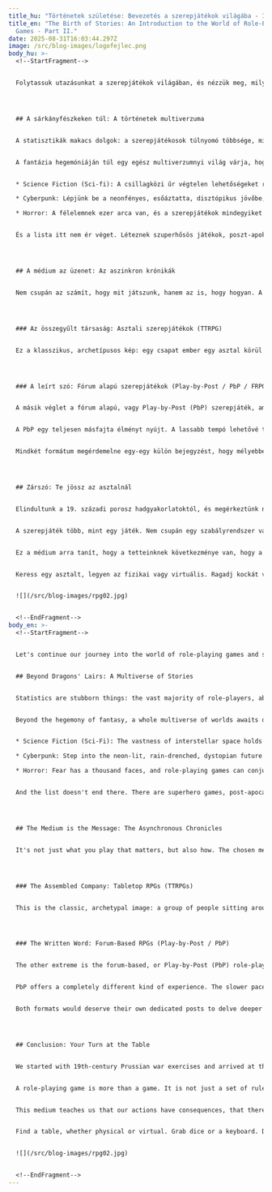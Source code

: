 ```yaml
---
title_hu: "Történetek születése: Bevezetés a szerepjátékok világába - II. rész"
title_en: "The Birth of Stories: An Introduction to the World of Role-Playing
  Games - Part II."
date: 2025-08-31T16:03:44.297Z
image: /src/blog-images/logofejlec.png
body_hu: >-
  <!--StartFragment-->


  Folytassuk utazásunkat a szerepjátékok világában, és nézzük meg, milyen tájak várnak ránk a sárkányfészkeken túl!




  ## A sárkányfészkeken túl: A történetek multiverzuma


  A statisztikák makacs dolgok: a szerepjátékosok túlnyomó többsége, mintegy 66%-a, a középkori fantázia világában kalandozik. Ez a dominancia szinte kizárólag a Dungeons & Dragons megkerülhetetlen kulturális súlyának köszönhető. A sárkányok, varázslók és elátkozott kripták képe annyira összeforrt a szerepjátékkal, hogy sokak számára a kettő egy és ugyanaz. Pedig a valóság ennél sokkal tágasabb. A szerepjáték alapvető keretrendszere – karakterek, cselekedetek, következmények, és egy mesélő, aki mindezt összefogja – nem egy műfaj, hanem egy univerzális motor, ami bármilyen történetet képes meghajtani.


  A fantázia hegemóniáján túl egy egész multiverzumnyi világ várja, hogy felfedezzék. A legnépszerűbb alternatívák gyakran azok, amelyek a populáris kultúra más területein, például a filmvásznon vagy a könyvek lapjain is hódítanak. Ez nem véletlen; a játékosok gyakran arra vágynak, hogy aktív részesei lehessenek azoknak a történeteknek, amiket passzív fogyasztóként már megszerettek.


  * Science Fiction (Sci-fi): A csillagközi űr végtelen lehetőségeket rejt. Lehetünk csempészek egy rozoga teherhajó fedélzetén a galaxis peremvidékén, ahogy a klasszikus Traveller kínálja, vagy jedi lovagok és vakmerő pilóták egy messzi-messzi galaxisban a népszerű Star Wars szerepjátékokban. A sci-fi a felfedezés, a technológia és az emberiség jövőjével kapcsolatos nagy kérdések terepe.

  * Cyberpunk: Lépjünk be a neonfényes, esőáztatta, disztópikus jövőbe, ahol a mega-vállalatok istenként uralkodnak, a technológia pedig egyszerre áldás és átok. A műfaj egyik legikonikusabb képviselője a Shadowrun, ami egyedi módon ötvözi a high-tech jövőképet a mágia visszatérésével és a klasszikus fantáziafajokkal. Itt egy troll utcai szamuráj kiberverekkel a karjában simán összefuthat egy tünde sámánnal, aki a vállalati szervereket próbálja feltörni a szellemvilág segítségével.

  * Horror: A félelemnek ezer arca van, és a szerepjátékok mindegyiket képesek megidézni. Lehetünk nyomozók, akik az emberi ésszel felfoghatatlan, kozmikus borzalmak nyomába erednek H. P. Lovecraft világában a Call of Cthulhu-ban, ahol a legnagyobb ellenfél nem egy szörnyeteg, hanem a saját józan eszünk elvesztése. Vagy átélhetjük a személyes horrort a Vampire: The Masquerade sötét, gótikus-punk világában, ahol mi magunk vagyunk a szörnyetegek, akik az emberségük maradékáért küzdenek egy politikai intrikákkal teli, rejtett társadalomban.


  És a lista itt nem ér véget. Léteznek szuperhősös játékok, poszt-apokaliptikus túlélődrámák, vadnyugati történetek, sőt, a független (indie) kiadók piacán szinte bármilyen elképzelhető műfaj megtalálható, a tinédzserdrámáktól kezdve a latin-amerikai szappanoperákig. A szerepjáték nem a világról szól, hanem a rendszer, amivel világokat lehet teremteni.




  ## A médium az üzenet: Az aszinkron krónikák


  Nem csupán az számít, hogy mit játszunk, hanem az is, hogy hogyan. A választott médium alapvetően meghatározza a játék ritmusát, a narratíva stílusát és a résztvevők közötti dinamikát. Bár számtalan variáció létezik, a szerepjátékok világát alapvetően két nagy formátum uralja, amelyek két teljesen eltérő kreatív megközelítést képviselnek.




  ### Az összegyűlt társaság: Asztali szerepjátékok (TTRPG)


  Ez a klasszikus, archetípusos kép: egy csapat ember egy asztal körül ülve, legyen az egy nappali dohányzóasztala vagy egy virtuális tér egy online platformon. A TTRPG (Tabletop Role-Playing Game) lényege a szinkronicitás, azaz a valós idejű játék. Ez egy élő, közös esemény, ami az azonnali reakciókra, a verbális improvizációra és a közvetlen szociális interakcióra épül. A játék tempója pörgős, a döntéseket gyorsan kell meghozni, a párbeszédek pedig spontán alakulnak. Ez a formátum leginkább az improvizációs színházhoz hasonlít, ahol a résztvevők egy élő előadás szereplői és alkotói is egyben.




  ### A leírt szó: Fórum alapú szerepjátékok (Play-by-Post / PbP / FRPG)


  A másik véglet a fórum alapú, vagy Play-by-Post (PbP) szerepjáték, ami internetes fórumokon, levelezőlistákon vagy dedikált platformokon zajlik, kizárólag írott szöveg formájában. Ennek a formátumnak a kulcsa az aszinkronitás: a játékosoknak nem kell egyszerre online lenniük. Mindenki akkor írja meg a karakterének cselekedeteit és gondolatait, amikor ideje engedi. Ez a rugalmasság megszünteti az időbeosztási problémákat és az időzónák jelentette akadályokat.


  A PbP egy teljesen másfajta élményt nyújt. A lassabb tempó lehetővé teszi a játékosok számára, hogy alaposan átgondolják a lépéseiket, és sokkal részletesebb, irodalmibb minőségű hozzászólásokat írjanak. A játék menete automatikusan egy kereshető, írott krónikává válik, amihez bármikor vissza lehet nyúlni. Sokak számára, akik az írásban jobban ki tudják fejezni magukat, mint szóban, ez egy sokkal komfortosabb és elmélyültebb élményt jelenthet. Természetesen hátrányai is vannak: a játék menete rendkívül lassú lehet egy asztali játékhoz képest, és a személytelenebb közeg miatt nagyobb az esélye, hogy egy-egy játékos szó nélkül eltűnik (ezt a jelenséget „ghosting”-nak nevezik). A választás a két formátum között tehát nem csupán logisztikai kérdés. A játékosnak el kell döntenie, melyik kreatív diszciplína áll hozzá közelebb: az élő, spontán színház, vagy a megfontolt, közös regényírás.


  Mindkét formátum megérdemelne egy-egy külön bejegyzést, hogy mélyebben is elmerüljünk a sajátosságaikban. Talán a jövőben sort is kerítünk rájuk.




  ## Zárszó: Te jössz az asztalnál


  Elindultunk a 19. századi porosz hadgyakorlatoktól, és megérkeztünk napjaink digitális fórumaira. Végigkövettük, hogyan vált a szétszórt népi hiedelmekből kőbe vésett archetípus, és hogyan nőtte ki a szerepjáték a fantázia szűkösnek hitt kereteit, hogy egy egész multiverzumnyi történetet keltsen életre. Egy dolog azonban mindvégig változatlan maradt.


  A szerepjáték több, mint egy játék. Nem csupán egy szabályrendszer vagy egy szabadidős tevékenység. Ez egy eszköztár a teremtéshez. Egy keret, ami felhatalmazza a résztvevőket, hogy a történetek passzív fogyasztóiból aktív alkotókká váljanak. A Kalandmester felvázolja a világot, a szabálykönyvek megadják a fizika törvényeit, de a lélek, a dráma, a történet maga a játékosok döntéseiből születik.


  Ez a médium arra tanít, hogy a tetteinknek következménye van, hogy a legreménytelenebb helyzetből is van kiút, ha kreatívan gondolkodunk, és hogy a legnagyszerűbb kalandok a közös élményekből fakadnak. Arra ösztönöz, hogy gyakoroljuk a történetmesélés legalapvetőbb művészetét.


  Keress egy asztalt, legyen az fizikai vagy virtuális. Ragadj kockát vagy billentyűzetet. Találd ki, ki akarsz lenni. A világ vár. Te jössz.


  ![](/src/blog-images/rpg02.jpg)


  <!--EndFragment-->
body_en: >-
  <!--StartFragment-->


  Let's continue our journey into the world of role-playing games and see what landscapes await us beyond the dragons' lairs!


  ## Beyond Dragons' Lairs: A Multiverse of Stories


  Statistics are stubborn things: the vast majority of role-players, about 66%, adventure in the world of medieval fantasy. This dominance is almost exclusively due to the inescapable cultural weight of Dungeons & Dragons. The image of dragons, wizards, and cursed crypts has become so intertwined with role-playing that for many, the two are one and the same. Yet, the reality is far more expansive. The fundamental framework of role-playing—characters, actions, consequences, and a storyteller to tie it all together—is not a genre, but a universal engine capable of driving any story.


  Beyond the hegemony of fantasy, a whole multiverse of worlds awaits discovery. The most popular alternatives are often those that are also successful in other areas of popular culture, such as film and literature. This is no coincidence; players often long to be active participants in the kinds of stories they already love as passive consumers.


  * Science Fiction (Sci-Fi): The vastness of interstellar space holds infinite possibilities. We can be smugglers on a rusty freighter on the outskirts of the galaxy, as offered by the classic Traveller, or Jedi knights and daring pilots in a galaxy far, far away in the popular Star Wars RPGs. Sci-fi is the realm of exploration, technology, and the big questions about humanity's future.

  * Cyberpunk: Step into the neon-lit, rain-drenched, dystopian future where mega-corporations rule like gods and technology is both a blessing and a curse. One of the genre's most iconic representatives is Shadowrun, which uniquely blends a high-tech vision of the future with the return of magic and classic fantasy races. Here, a troll street samurai with cybernetic arms can easily run into an elven shaman trying to hack corporate servers with the help of the spirit world.

  * Horror: Fear has a thousand faces, and role-playing games can conjure them all. We can be investigators on the trail of cosmic horrors beyond human comprehension in H. P. Lovecraft's world in Call of Cthulhu, where the greatest enemy is not a monster, but the loss of our own sanity. Or we can experience personal horror in the dark, gothic-punk world of Vampire: The Masquerade, where we ourselves are the monsters, fighting for the last remnants of our humanity in a hidden society rife with political intrigue.


  And the list doesn't end there. There are superhero games, post-apocalyptic survival dramas, Westerns, and in the independent (indie) publishing market, almost any conceivable genre can be found, from teenage dramas to Latin American soap operas. Role-playing is not about the world; it's the system by which worlds can be created.




  ## The Medium is the Message: The Asynchronous Chronicles


  It's not just what you play that matters, but also how. The chosen medium fundamentally defines the game's rhythm, the narrative's style, and the dynamics between participants. Although countless variations exist, the world of role-playing is primarily dominated by two major formats, which represent two completely different creative approaches.




  ### The Assembled Company: Tabletop RPGs (TTRPGs)


  This is the classic, archetypal image: a group of people sitting around a table, be it a coffee table in a living room or a virtual space on an online platform. The essence of a TTRPG (Tabletop Role-Playing Game) is synchronicity, or real-time play. It is a live, shared event built on immediate reactions, verbal improvisation, and direct social interaction. The pace of the game is fast, decisions must be made quickly, and dialogues unfold spontaneously. This format is most akin to improvisational theater, where the participants are both the actors and creators of a live performance.




  ### The Written Word: Forum-Based RPGs (Play-by-Post / PbP)


  The other extreme is the forum-based, or Play-by-Post (PbP) role-playing game, which takes place on internet forums, mailing lists, or dedicated platforms, exclusively in written text format. The key to this format is asynchronicity: players do not need to be online at the same time. Everyone writes their character's actions and thoughts when they have time. This flexibility eliminates scheduling problems and the barriers of time zones.


  PbP offers a completely different kind of experience. The slower pace allows players to thoroughly consider their moves and write much more detailed, literary-quality posts. The game's progression automatically becomes a searchable, written chronicle that can be referred back to at any time. For many who can express themselves better in writing than in speech, this can be a more comfortable and profound experience. Of course, it has its downsides: the pace can be extremely slow compared to a tabletop game, and the more impersonal medium increases the chance of players disappearing without a word (a phenomenon known as "ghosting"). The choice between the two formats is therefore not just a logistical one. The player must decide which creative discipline is closer to them: live, spontaneous theater, or deliberate, collaborative novel writing.


  Both formats would deserve their own dedicated posts to delve deeper into their specifics. Perhaps in the future, we will get to them.




  ## Conclusion: Your Turn at the Table


  We started with 19th-century Prussian war exercises and arrived at the digital forums of today. We traced how scattered folk beliefs became rigid archetypes and how role-playing outgrew the seemingly narrow confines of fantasy to bring a whole multiverse of stories to life. One thing, however, has remained constant throughout.


  A role-playing game is more than a game. It is not just a set of rules or a leisure activity. It is a toolkit for creation. A framework that empowers participants to transform from passive consumers of stories into active creators. The Game Master outlines the world, the rulebooks provide the laws of physics, but the soul, the drama, the story itself is born from the players' decisions.


  This medium teaches us that our actions have consequences, that there is a way out of even the most hopeless situations if we think creatively, and that the greatest adventures stem from shared experiences. It encourages us to practice the most fundamental art of storytelling.


  Find a table, whether physical or virtual. Grab dice or a keyboard. Decide who you want to be. The world is waiting. It's your turn.


  ![](/src/blog-images/rpg02.jpg)


  <!--EndFragment-->
---
```


